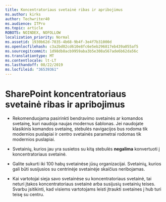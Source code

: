 ```yaml
---
title: Koncentratoriaus svetainė ribas ir apribojimus
ms.author: kirks
author: Techwriter40
ms.audience: ITPro
ms.topic: article
ROBOTS: NOINDEX, NOFOLLOW
localization_priority: Normal
ms.assetid: 1930b62d-7035-4b68-9b4f-3e4f7b31000d
ms.openlocfilehash: c3a2bd02cd610e8fc6e5eb296817eb439a055af5
ms.sourcegitcommit: 1d98db8acb9959aba3b5e308a567ade6b62da56c
ms.translationtype: MT
ms.contentlocale: lt-LT
ms.lasthandoff: 08/22/2019
ms.locfileid: "36539361"
---
```

# <a name="sharepoint-hub-site-limits-and-restrictions"></a>SharePoint koncentratoriaus svetainė ribas ir apribojimus

- Rekomenduojama pasirinkti bendravimo svetainės ar komandos svetainę, kuri naudoja naujas modernus šablonas. Jei naudojate klasikinis komandos svetainę, stebulės navigacijos bus rodoma tik modernios puslapiai ir centro svetainės parametrai rodomas tik modernios puslapiai.

- Svetainių, kurios jau yra susietos su kitą stebulės **negalima** konvertuoti į koncentratoriaus svetainė. 

- Galite sukurti iki 100 habų svetainėse jūsų organizacijai. Svetainių, kurios gali būti susijusios su centrinėje svetainėje skaičius neribojamas.

- Kai vartotojai sieja savo svetainėse su koncentratoriaus svetainė, tai neturi įtakos koncentratoriaus svetainė arba susijusių svetainių teises. Svarbu įsitikinti, kad visiems vartotojams leisti įtraukti svetaines į hub turi teisę su centru.



